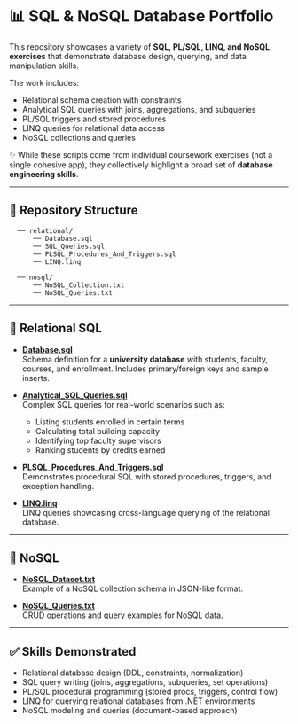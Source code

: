 # 📊 SQL & NoSQL Database Portfolio  

This repository showcases a variety of **SQL, PL/SQL, LINQ, and NoSQL exercises** that demonstrate database design, querying, and data manipulation skills.  

The work includes:  
- Relational schema creation with constraints  
- Analytical SQL queries with joins, aggregations, and subqueries  
- PL/SQL triggers and stored procedures  
- LINQ queries for relational data access  
- NoSQL collections and queries  

✨ While these scripts come from individual coursework exercises (not a single cohesive app), they collectively highlight a broad set of **database engineering skills**.  

---

## 📂 Repository Structure  

      ── relational/
          ── Database.sql 
          ── SQL_Queries.sql 
          ── PLSQL_Procedures_And_Triggers.sql
          ── LINQ.linq 
    
      ── nosql/
          ── NoSQL_Collection.txt 
          ── NoSQL_Queries.txt 

---

## 🔹 Relational SQL  

- **[Database.sql](relational/Database.sql)**  
  Schema definition for a **university database** with students, faculty, courses, and enrollment. Includes primary/foreign keys and sample inserts.  

- **[Analytical_SQL_Queries.sql](relational/Analytical_SQL_Queries.sql)**  
  Complex SQL queries for real-world scenarios such as:  
  - Listing students enrolled in certain terms  
  - Calculating total building capacity  
  - Identifying top faculty supervisors  
  - Ranking students by credits earned  

- **[PLSQL_Procedures_And_Triggers.sql](relational/PLSQL_Procedures_And_Triggers.sql)**  
  Demonstrates procedural SQL with stored procedures, triggers, and exception handling.  

- **[LINQ.linq](relational/LINQ.linq)**  
  LINQ queries showcasing cross-language querying of the relational database.  

---

## 🔹 NoSQL  

- **[NoSQL_Dataset.txt](nosql/NoSQL_Dataset.txt)**  
  Example of a NoSQL collection schema in JSON-like format.  

- **[NoSQL_Queries.txt](nosql/NoSQL_Queries.txt)**  
  CRUD operations and query examples for NoSQL data.  

---

## ✅ Skills Demonstrated  

- Relational database design (DDL, constraints, normalization)  
- SQL query writing (joins, aggregations, subqueries, set operations)  
- PL/SQL procedural programming (stored procs, triggers, control flow)  
- LINQ for querying relational databases from .NET environments  
- NoSQL modeling and queries (document-based approach)  
